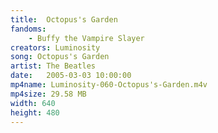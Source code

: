 ```yaml
---
title:  Octopus's Garden
fandoms:
    - Buffy the Vampire Slayer
creators: Luminosity
song: Octopus's Garden
artist: The Beatles
date:   2005-03-03 10:00:00
mp4name: Luminosity-060-Octopus's-Garden.m4v
mp4size: 29.58 MB
width: 640
height: 480
---
```



  